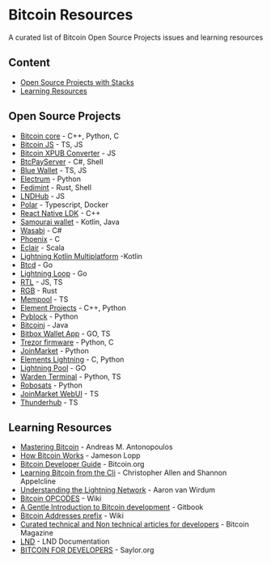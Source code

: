# Bitcoin Resources

A curated list of Bitcoin Open Source Projects issues and learning resources

## Content

- [Open Source Projects with Stacks](#open-source-projects)
- [Learning Resources](#learning-resources)

## Open Source Projects

- [Bitcoin core](https://github.com/bitcoin/bitcoin/issues) - C++, Python, C
- [Bitcoin JS](https://github.com/bitcoinjs/bitcoinjs-lib) - TS, JS
- [Bitcoin XPUB Converter](https://github.com/jlopp/xpub-converter) - JS
- [BtcPayServer](https://github.com/btcpayserver/btcpayserver/issues) - C#, Shell
- [Blue Wallet](https://github.com/bluewallet/bluewallet) - TS, JS
- [Electrum](https://github.com/spesmilo/electrum) - Python
- [Fedimint](https://github.com/fedimint/fedimint/issues) - Rust, Shell
- [LNDHub](https://github.com/BlueWallet/LndHub) - JS
- [Polar](https://github.com/jamaljsr/polar/issues) - Typescript, Docker
- [React Native LDK](https://github.com/BlueWallet/rn-ldk) - C++
- [Samourai wallet](https://code.samourai.io/wallet) - Kotlin, Java
- [Wasabi](https://github.com/zkSNACKs/WalletWasabi/issues) - C#
- [Phoenix](https://github.com/ACINQ/phoenix) - C
- [Eclair](https://github.com/ACINQ/eclair) - Scala
- [Lightning Kotlin Multiplatform](https://github.com/ACINQ/lightning-kmp) -Kotlin
- [Btcd](https://github.com/btcsuite/btcd) - Go
- [Lightning Loop](https://github.com/lightninglabs/loop) - Go
- [RTL](https://github.com/Ride-The-Lightning/RTL) - JS, TS
- [RGB](https://github.com/RGB-WG/rgb) - Rust
- [Mempool](https://github.com/mempool/mempool) - TS
- [Element Projects](https://github.com/elementsproject/elements) - C++, Python
- [Pyblock](https://github.com/curly60e/pyblock) - Python
- [Bitcoinj](https://github.com/bitcoinj/bitcoinj) - Java
- [Bitbox Wallet App](https://github.com/digitalbitbox/bitbox-wallet-app) - GO, TS
- [Trezor firmware](https://github.com/trezor/trezor-firmware) - Python, C
- [JoinMarket](https://github.com/JoinMarket-Org/joinmarket-clientserver) - Python
- [Elements Lightning](https://github.com/ElementsProject/lightning) - C, Python
- [Lightning Pool](https://github.com/lightninglabs/pool) - GO
- [Warden Terminal](https://github.com/pxsocs/warden_terminal) - Python, TS
- [Robosats](https://github.com/RoboSats/robosats) - Python
- [JoinMarket WebUI](https://github.com/joinmarket-webui/jam/) - TS
- [Thunderhub](https://github.com/apotdevin/thunderhub) - TS

## Learning Resources

- [Mastering Bitcoin](https://github.com/bitcoinbook/bitcoinbook) - Andreas M. Antonopoulos
- [How Bitcoin Works](https://www.lopp.net/bitcoin-information.html) - Jameson Lopp
- [Bitcoin Developer Guide](https://developer.bitcoin.org/) - Bitcoin.org
- [Learning Bitcoin from the Cli](https://github.com/BlockchainCommons/Learning-Bitcoin-from-the-Command-Line) - Christopher Allen and Shannon Appelcline
- [Understanding the Lightning Network](https://bitcoinmagazine.com/technical/understanding-the-lightning-network-part-building-a-bidirectional-payment-channel-1464710791) - Aaron van Wirdum
- [Bitcoin OPCODES](https://en.bitcoin.it/wiki/Script) - Wiki
- [A Gentle Introduction to Bitcoin development](https://programmingblockchain.gitbook.io/programmingblockchain/) - Gitbook
- [Bitcoin Addresses prefix](https://en.bitcoin.it/wiki/List_of_address_prefixes) - Wiki
- [Curated technical and Non technical articles for developers](https://bitcoinmagazine.com/tags/developers) - Bitcoin Magazine
- [LND](https://dev.lightning.community/overview/) - LND Documentation
- [BITCOIN FOR DEVELOPERS](https://learn.saylor.org/course/CS120) - Saylor.org


